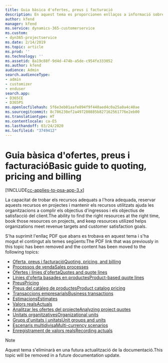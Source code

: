```yaml
---
title: Guia bàsica d'ofertes, preus i facturació
description: En aquest tema es proporcionen enllaços a informació sobre les ofertes, la facturació i els preus bàsics al Project Service Automation.
author: kfend
manager: kfend
ms.service: dynamics-365-customerservice
ms.custom:
- dyn365-projectservice
ms.date: 2/14/2019
ms.topic: article
ms.prod: ''
ms.technology: ''
ms.assetid: 8a19c88f-9d4d-474b-a5de-c954fe333052
ms.author: kfend
audience: Admin
search.audienceType:
- admin
- customizer
- enduser
search.app:
- D365CE
- D365PS
ms.openlocfilehash: 5f6e3eb01aafe894f9f440aed4c0a25a0a4c40ae
ms.sourcegitcommit: 8c786230ef2a497280885b827162561776e2eb00
ms.translationtype: HT
ms.contentlocale: ca-ES
ms.lasthandoff: 03/24/2020
ms.locfileid: "3749412"
---
```

# <a name="basic-guide-to-quoting-pricing-and-billing"></a><span data-ttu-id="c1b05-103">Guia bàsica d'ofertes, preus i facturació</span><span class="sxs-lookup"><span data-stu-id="c1b05-103">Basic guide to quoting, pricing and billing</span></span>

[!INCLUDE[cc-applies-to-psa-app-3.x](../../includes/cc-applies-to-psa-app-3x.md)]

<span data-ttu-id="c1b05-104">La capacitat de trobar els recursos adequats a l'hora adequada, reservar aquests recursos en projectes i mantenir els recursos utilitzats ajuda les organitzacions a complir els objectius d'ingressos i els objectius de satisfacció del client.</span><span class="sxs-lookup"><span data-stu-id="c1b05-104">The ability to find the right resources at the right time, book those resources on projects, and keep resources utilized helps organizations meet revenue targets and customer satisfaction goals.</span></span> 

<span data-ttu-id="c1b05-105">S'ha suprimit l'enllaç PDF que abans es trobava en aquest tema i s'ha mogut el contingut als temes següents:</span><span class="sxs-lookup"><span data-stu-id="c1b05-105">The PDF link that was previously in this topic has been removed and the content has been moved to the following topics:</span></span>

- [<span data-ttu-id="c1b05-106">Oferta, preus i facturació</span><span class="sxs-lookup"><span data-stu-id="c1b05-106">Quoting, pricing, and billing</span></span>](../quote-bill-price.md)
- [<span data-ttu-id="c1b05-107">Processos de venda</span><span class="sxs-lookup"><span data-stu-id="c1b05-107">Sales processes</span></span>](../basic-sales-process.md)
- [<span data-ttu-id="c1b05-108">Ofertes i línies d'oferta</span><span class="sxs-lookup"><span data-stu-id="c1b05-108">Quotes and quote lines</span></span>](../basic-quote-lines.md)
- [<span data-ttu-id="c1b05-109">Línies d'oferta basades en productes</span><span class="sxs-lookup"><span data-stu-id="c1b05-109">Product-based quote lines</span></span>](../product-based-quote-lines.md)
- [<span data-ttu-id="c1b05-110">Preus</span><span class="sxs-lookup"><span data-stu-id="c1b05-110">Pricing</span></span>](../basic-pricing.md)
- [<span data-ttu-id="c1b05-111">Preus del catàleg de productes</span><span class="sxs-lookup"><span data-stu-id="c1b05-111">Product catalog pricing</span></span>](../product-catalog-pricing.md)
- [<span data-ttu-id="c1b05-112">Transaccions empresarials</span><span class="sxs-lookup"><span data-stu-id="c1b05-112">Business transactions</span></span>](../basic-business-transactions.md)
- [<span data-ttu-id="c1b05-113">Estimacions</span><span class="sxs-lookup"><span data-stu-id="c1b05-113">Estimates</span></span>](../estimates.md)
- [<span data-ttu-id="c1b05-114">Valors reals</span><span class="sxs-lookup"><span data-stu-id="c1b05-114">Actuals</span></span>](../actuals.md)
- [<span data-ttu-id="c1b05-115">Analitzar les ofertes del projecte</span><span class="sxs-lookup"><span data-stu-id="c1b05-115">Analyzing project quotes</span></span>](../basic-analyzing-quotes.md)
- [<span data-ttu-id="c1b05-116">Unitats organitzatives</span><span class="sxs-lookup"><span data-stu-id="c1b05-116">Organizational units</span></span>](../advanced-organizational.md)
- [<span data-ttu-id="c1b05-117">Grups d'unitats i unitats</span><span class="sxs-lookup"><span data-stu-id="c1b05-117">Unit groups and units</span></span>](../advanced-units.md)
- [<span data-ttu-id="c1b05-118">Escenaris multidivisa</span><span class="sxs-lookup"><span data-stu-id="c1b05-118">Multi-currency scenarios</span></span>](../advanced-currency.md)
- [<span data-ttu-id="c1b05-119">Enregistrament de valors reals</span><span class="sxs-lookup"><span data-stu-id="c1b05-119">Recording actuals</span></span>](../advanced-actuals.md)

> [!NOTE]
> <span data-ttu-id="c1b05-120">Aquest tema s'eliminarà en una futura actualització de la documentació.</span><span class="sxs-lookup"><span data-stu-id="c1b05-120">This topic will be removed in a future documentation update.</span></span> 
